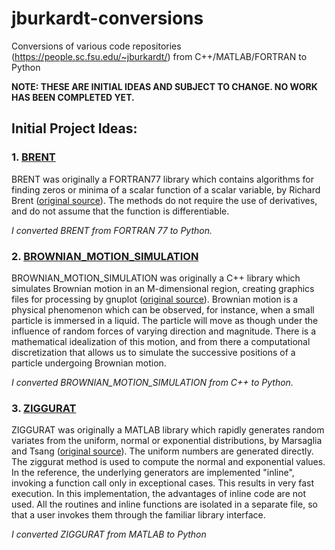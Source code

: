 # jburkardt-conversions
Conversions of various code repositories (https://people.sc.fsu.edu/~jburkardt/) from C++/MATLAB/FORTRAN to Python

**NOTE: THESE ARE INITIAL IDEAS AND SUBJECT TO CHANGE. NO WORK HAS BEEN COMPLETED YET.**


## Initial Project Ideas:

### 1. [BRENT](brent/)

BRENT was originally a FORTRAN77 library which contains algorithms for finding zeros or minima of a scalar function of a scalar variable, by Richard Brent ([original source](https://people.sc.fsu.edu/~jburkardt/f77_src/brent/brent.html)). The methods do not require the use of derivatives, and do not assume that the function is differentiable. 

_I converted BRENT from FORTRAN 77 to Python._


### 2. [BROWNIAN_MOTION_SIMULATION](brownian_motion_simulator/)

BROWNIAN_MOTION_SIMULATION was originally a C++ library which simulates Brownian motion in an M-dimensional region, creating graphics files for processing by gnuplot ([original source](https://people.sc.fsu.edu/~jburkardt/cpp_src/brownian_motion_simulation/brownian_motion_simulation.html)). Brownian motion is a physical phenomenon which can be observed, for instance, when a small particle is immersed in a liquid. The particle will move as though under the influence of random forces of varying direction and magnitude. There is a mathematical idealization of this motion, and from there a computational discretization that allows us to simulate the successive positions of a particle undergoing Brownian motion.

_I converted BROWNIAN_MOTION_SIMULATION from C++ to Python._


### 3. [ZIGGURAT](ziggurat/)

ZIGGURAT was originally a MATLAB library which rapidly generates random variates from the uniform, normal or exponential distributions, by Marsaglia and Tsang ([original source](https://people.sc.fsu.edu/~jburkardt/m_src/ziggurat/ziggurat.html)). The uniform numbers are generated directly. The ziggurat method is used to compute the normal and exponential values. In the reference, the underlying generators are implemented "inline", invoking a function call only in exceptional cases. This results in very fast execution. In this implementation, the advantages of inline code are not used. All the routines and inline functions are isolated in a separate file, so that a user invokes them through the familiar library interface.

_I converted ZIGGURAT from MATLAB to Python_
